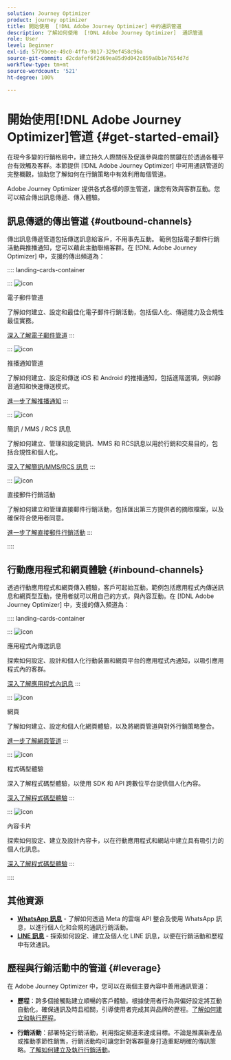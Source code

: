 ```yaml
---
solution: Journey Optimizer
product: journey optimizer
title: 開始使用  [!DNL Adobe Journey Optimizer] 中的通訊管道
description: 了解如何使用  [!DNL Adobe Journey Optimizer]  通訊管道
role: User
level: Beginner
exl-id: 5779bcee-49c0-4ffa-9b17-329ef458c96a
source-git-commit: d2cdafef6f2d69ea85d9d042c859a8b1e7654d7d
workflow-type: tm+mt
source-wordcount: '521'
ht-degree: 100%

---
```



# 開始使用[!DNL Adobe Journey Optimizer]管道 {#get-started-email}

在現今多變的行銷格局中，建立持久人際關係及促進參與度的關鍵在於透過各種平台有效觸及客群。本節提供 [!DNL Adobe Journey Optimizer] 中可用通訊管道的完整概觀，協助您了解如何在行銷策略中有效利用每個管道。

Adobe Journey Optimizer 提供各式各樣的原生管道，讓您有效與客群互動。您可以結合傳出訊息傳遞、傳入體驗。

## 訊息傳遞的傳出管道 {#outbound-channels}

傳出訊息傳遞管道包括傳送訊息給客戶，不用事先互動。 範例包括電子郵件行銷活動與推播通知，您可以藉此主動聯絡客群。在 [!DNL Adobe Journey Optimizer] 中，支援的傳出頻道為：

:::: landing-cards-container

:::
![icon](https://cdn.experienceleague.adobe.com/icons/envelope.svg)

電子郵件管道

了解如何建立、設定和最佳化電子郵件行銷活動，包括個人化、傳遞能力及合規性最佳實務。

[深入了解電子郵件管道](../../rp_landing_pages/email-landing-page.md)
:::

:::
![icon](https://cdn.experienceleague.adobe.com/icons/bell.svg)

推播通知管道

了解如何建立、設定和傳送 iOS 和 Android 的推播通知，包括進階選項，例如靜音通知和快速傳送模式。

[進一步了解推播通知](../../rp_landing_pages/push-landing-page.md)
:::

:::
![icon](https://cdn.experienceleague.adobe.com/icons/comment-dots.svg)

簡訊 / MMS / RCS 訊息

了解如何建立、管理和設定簡訊、MMS 和 RCS訊息以用於行銷和交易目的，包括合規性和個人化。

[深入了解簡訊/MMS/RCS 訊息](../../rp_landing_pages/sms-landing-page.md)
:::

:::
![icon](https://cdn.experienceleague.adobe.com/icons/mail-bulk.svg)

直接郵件行銷活動

了解如何建立和管理直接郵件行銷活動，包括匯出第三方提供者的摘取檔案，以及確保符合使用者同意。

[進一步了解直接郵件行銷活動](../../rp_landing_pages/direct-mail-landing-page.md)
:::

::::

## 行動應用程式和網頁體驗 {#inbound-channels}

透過行動應用程式和網頁傳入體驗，客戶可起始互動。範例包括應用程式內傳送訊息和網頁型互動，使用者就可以用自己的方式，與內容互動。在 [!DNL Adobe Journey Optimizer] 中，支援的傳入頻道為：

:::: landing-cards-container

:::
![icon](https://cdn.experienceleague.adobe.com/icons/mobile.svg)

應用程式內傳送訊息

探索如何設定、設計和個人化行動装置和網頁平台的應用程式內通知，以吸引應用程式內的客群。

[深入了解應用程式內訊息](../../rp_landing_pages/in-app-landing-page.md)
:::

:::
![icon](https://cdn.experienceleague.adobe.com/icons/globe.svg)

網頁

了解如何建立、設定和個人化網頁體驗，以及將網頁管道與對外行銷策略整合。

[進一步了解網頁管道](../../rp_landing_pages/web-landing-page.md)
:::

:::
![icon](https://cdn.experienceleague.adobe.com/icons/code.svg)

程式碼型體驗

深入了解程式碼型體驗，以使用 SDK 和 API 跨數位平台提供個人化內容。

[深入了解程式碼型體驗](../../rp_landing_pages/code-based-experience-landing-page.md)
:::

:::
![icon](https://cdn.experienceleague.adobe.com/icons/id-card.svg)

內容卡片

探索如何設定、建立及設計內容卡，以在行動應用程式和網站中建立具有吸引力的個人化訊息。

[深入了解程式碼型體驗](../../rp_landing_pages/content-card-landing-page.md)
:::

::::


## 其他資源

- **[WhatsApp 訊息](../../rp_landing_pages/whatsapp-landing-page.md)** - 了解如何透過 Meta 的雲端 API 整合及使用 WhatsApp 訊息，以進行個人化和合規的通訊行銷活動。
- **[LINE 訊息](../../rp_landing_pages/line-landing-page.md)** - 探索如何設定、建立及個人化 LINE 訊息，以便在行銷活動和歷程中有效通訊。

## 歷程與行銷活動中的管道 {#leverage}

在 Adobe Journey Optimizer 中，您可以在兩個主要內容中善用通訊管道：

- **歷程**：跨多個接觸點建立順暢的客戶體驗。根據使用者行為與偏好設定將互動自動化，確保通訊及時且相關，引導使用者完成其與品牌的歷程。[了解如何建立和執行歷程](../building-journeys/journey-gs.md)。

- **行銷活動**：部署特定行銷活動，利用指定頻道來達成目標。不論是推廣新產品或推動季節性銷售，行銷活動均可讓您針對客群量身打造重點明確的傳訊策略。[了解如何建立及執行行銷活動](../campaigns/get-started-with-campaigns.md)。
